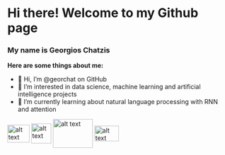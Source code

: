 # Hi there! Welcome to my Github page

### My name is Georgios Chatzis

**Here are some things about me:**

- 👋 Hi, I’m @georchat on GitHub
- 👀 I’m interested in data science, machine learning and artificial intelligence projects
- 🌱 I’m currently learning about natural language processing with RNN and attention




[<img src="https://content.linkedin.com/content/dam/me/business/en-us/amp/brand-site/v2/bg/LI-Bug.svg.original.svg" alt="alt text" width="50" height="40" align="center" target="_blank">](https://www.linkedin.com/in/georgios-c-01523293/)
[<img src="https://user-images.githubusercontent.com/44866223/140990440-3ee0a16b-396b-4d8e-bfba-532b84c0df0c.png" alt="alt text" width="45" height="45" align="center" target="_blank">](https://www.credential.net/43ae83e3-a02c-41ec-af11-cbdb4af47730)
[<img src="https://storage.googleapis.com/kaggle-competitions/kaggle/3136/media/kaggle-transparent.svg" alt="alt text" width="90" height="65" align="center" target="_blank">](https://www.kaggle.com/geochatz)
[<img src="https://info.credly.com/hs-fs/hubfs/Credly_Logo_Orange_10-Inch.png?width=260&height=130&name=Credly_Logo_Orange_10-Inch.png" alt="alt text" width="55" height="35" align="center" target="_blank">](https://www.credly.com/users/georgios-chatzis/badges)


<!-- 
georchat/georchat is a ✨ special ✨ repository because its `README.md` (this file) appears on your GitHub profile.
You can click the Preview link to take a look at your changes.
--->
